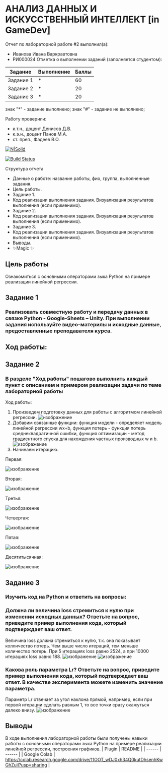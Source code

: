 # АНАЛИЗ ДАННЫХ И ИСКУССТВЕННЫЙ ИНТЕЛЛЕКТ [in GameDev]
Отчет по лабораторной работе #2 выполнил(а):
- Иванова Ивана Варкравтовна
- РИ000024
Отметка о выполнении заданий (заполняется студентом):

| Задание | Выполнение | Баллы |
| ------ | ------ | ------ |
| Задание 1 | * | 60 |
| Задание 2 | * | 20 |
| Задание 3 | * | 20 |

знак "*" - задание выполнено; знак "#" - задание не выполнено;

Работу проверили:
- к.т.н., доцент Денисов Д.В.
- к.э.н., доцент Панов М.А.
- ст. преп., Фадеев В.О.

[![N|Solid](https://cldup.com/dTxpPi9lDf.thumb.png)](https://nodesource.com/products/nsolid)

[![Build Status](https://travis-ci.org/joemccann/dillinger.svg?branch=master)](https://travis-ci.org/joemccann/dillinger)

Структура отчета

- Данные о работе: название работы, фио, группа, выполненные задания.
- Цель работы.
- Задание 1.
- Код реализации выполнения задания. Визуализация результатов выполнения (если применимо).
- Задание 2.
- Код реализации выполнения задания. Визуализация результатов выполнения (если применимо).
- Задание 3.
- Код реализации выполнения задания. Визуализация результатов выполнения (если применимо).
- Выводы.
- ✨Magic ✨

## Цель работы
Ознакомиться с основными операторами зыка Python на примере реализации линейной регрессии.

## Задание 1
### Реализовать совместную работу и передачу данных в связке Python - Google-Sheets – Unity. При выполнении задания используйте видео-материлы и исходные данные, предоставленные преподавателя курса.
Ход работы:
-
## Задание 2
### В разделе "Ход работы" пошагово выполнить каждый пункт с описанием и примером реализации задачи по теме лабораторной работы
Ход работы:
1.	Произведем подготовку данных для работы с алгоритмом линейной регрессии. 
![изображение](https://github.com/GrannTwo/DA-in-GameDev-lab1/assets/138350235/52e3ead3-3f1f-483b-abd8-ea8cc4703b5f)
2.	Добавим связанные функции: функция модели - определяет модель линейной регрессии wx+b, функция потерь - функция потерь среднеквадратичной ошибки, функция оптимизации - метод градиентного спуска для нахождения частных производных w и b.
![изображение](https://github.com/GrannTwo/DA-in-GameDev-lab1/assets/138350235/697d88ec-4857-4824-82f2-4bfb7217407f)
3.	Начинаем итерацию.

Первая:

![изображение](https://github.com/GrannTwo/DA-in-GameDev-lab1/assets/138350235/f9cc2d11-15be-4d1f-944d-a5c518d06be9)

Вторая:

![изображение](https://github.com/GrannTwo/DA-in-GameDev-lab1/assets/138350235/d8af4da1-d68d-4cb0-a48f-84c75dfc6c81)

Третья:

![изображение](https://github.com/GrannTwo/DA-in-GameDev-lab1/assets/138350235/9a97a926-0e96-422f-b800-3202fedd588a)

Четвертая:

![изображение](https://github.com/GrannTwo/DA-in-GameDev-lab1/assets/138350235/c36a3d97-2eeb-4c2d-9987-0671f37dce64)

Пятая:

![изображение](https://github.com/GrannTwo/DA-in-GameDev-lab1/assets/138350235/4196c861-e5b6-4fe5-a184-e872854ef16b)


Десятитысячная:

![изображение](https://github.com/GrannTwo/DA-in-GameDev-lab1/assets/138350235/4781cdbf-3c3e-4294-aaee-a4ccaf46195f)

## Задание 3
### Изучить код на Python и ответить на вопросы:
### Должна ли величина loss стремиться к нулю при изменении исходных данных? Ответьте на вопрос, приведите пример выполнения кода, который подтверждает ваш ответ.
  Величина loss должна стремиться к нулю, т.к. она показывает колличество потерь. Чем выше число итераций, тем меньше количество потерь.
  При 5 итерациях loss равно 2524, а при 10000 итерациях loss равно 188.
  ![изображение](https://github.com/GrannTwo/DA-in-GameDev-lab1/assets/138350235/2d9fbf20-7674-4ca5-b64f-bdf1ef5312b4)
  ![изображение](https://github.com/GrannTwo/DA-in-GameDev-lab1/assets/138350235/4781cdbf-3c3e-4294-aaee-a4ccaf46195f)
### Какова роль параметра Lr? Ответьте на вопрос, приведите пример выполнения кода, который подтверждает ваш ответ. В качестве эксперимента можете изменить значение параметра.
Параметр Lr отвечает за угол наклона прямой, например, если при первой итерации cделать равным 1, то все точки сразу окажуться далеко внизу.
![изображение](https://github.com/GrannTwo/DA-in-GameDev-lab1/assets/138350235/6d08d35b-e7df-4300-a273-9bb8ec7460a8)



## Выводы

В ходе выполнения лабораторной работы были получены навыки работы с основными операторами зыка Python на примере реализации линейной регрессии, построения графиков.
| Plugin | README |
| ------ | ------ |
| Google Colab | https://colab.research.google.com/drive/11OOT_wDJ0xh34Q0kutDhsenhKwGhZuiI?usp=sharing |
